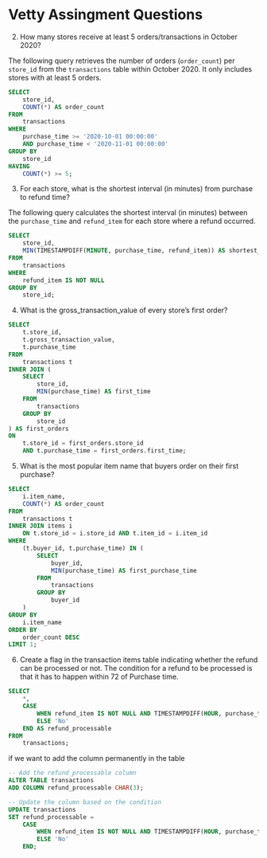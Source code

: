 # Vetty Assingment Questions

2. How many stores receive at least 5 orders/transactions in October 2020?
 

The following query retrieves the number of orders (`order_count`) per `store_id` from the `transactions` table within October 2020. It only includes stores with at least 5 orders.

```sql
SELECT
    store_id,
    COUNT(*) AS order_count
FROM
    transactions
WHERE
    purchase_time >= '2020-10-01 00:00:00'
    AND purchase_time < '2020-11-01 00:00:00'
GROUP BY
    store_id
HAVING
    COUNT(*) >= 5;
```

3. For each store, what is the shortest interval (in minutes) from purchase to refund time?

The following query calculates the shortest interval (in minutes) between the `purchase_time` and `refund_item` for each store where a refund occurred.

```sql
SELECT
    store_id,
    MIN(TIMESTAMPDIFF(MINUTE, purchase_time, refund_item)) AS shortest_interval_in_min
FROM
    transactions
WHERE
    refund_item IS NOT NULL
GROUP BY
    store_id;
```
4. What is the gross_transaction_value of every store’s first order?

```sql
SELECT
    t.store_id,
    t.gross_transaction_value,
    t.purchase_time
FROM
    transactions t
INNER JOIN (
    SELECT
        store_id,
        MIN(purchase_time) AS first_time
    FROM
        transactions
    GROUP BY
        store_id
) AS first_orders 
ON
    t.store_id = first_orders.store_id
    AND t.purchase_time = first_orders.first_time;

```
5. What is the most popular item name that buyers order on their first purchase?
```sql
SELECT
    i.item_name,
    COUNT(*) AS order_count
FROM
    transactions t
INNER JOIN items i
    ON t.store_id = i.store_id AND t.item_id = i.item_id
WHERE
    (t.buyer_id, t.purchase_time) IN (
        SELECT
            buyer_id,
            MIN(purchase_time) AS first_purchase_time
        FROM
            transactions
        GROUP BY
            buyer_id
    )
GROUP BY
    i.item_name
ORDER BY
    order_count DESC
LIMIT 1;
```

6. Create a flag in the transaction items table indicating whether the refund can be processed or
not. The condition for a refund to be processed is that it has to happen within 72 of Purchase
time.

```sql
SELECT
    *,
    CASE
        WHEN refund_item IS NOT NULL AND TIMESTAMPDIFF(HOUR, purchase_time, refund_item) <= 72 THEN 'Yes'
        ELSE 'No'
    END AS refund_processable
FROM
    transactions;
```
if we want to add the column permanently in the table

```sql
-- Add the refund_processable column
ALTER TABLE transactions
ADD COLUMN refund_processable CHAR(3);

-- Update the column based on the condition
UPDATE transactions
SET refund_processable = 
    CASE
        WHEN refund_item IS NOT NULL AND TIMESTAMPDIFF(HOUR, purchase_time, refund_item) <= 72 THEN 'Yes'
        ELSE 'No'
    END;
```

